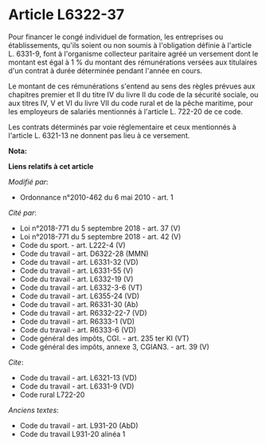 # Article L6322-37

Pour financer le congé individuel de formation, les entreprises ou établissements, qu'ils soient ou non soumis à l'obligation
définie à l'article L. 6331-9, font à l'organisme collecteur paritaire agréé un versement dont le montant est égal à 1 % du
montant des rémunérations versées aux titulaires d'un contrat à durée déterminée pendant l'année en cours.

Le montant de ces rémunérations s'entend au sens des règles prévues aux chapitres premier et II du titre IV du livre II du
code de la sécurité sociale, ou aux titres IV, V et VI du livre VII du code rural et de la pêche maritime, pour les
employeurs de salariés mentionnés à l'article L. 722-20 de ce code.

Les contrats déterminés par voie réglementaire et ceux mentionnés à l'article L. 6321-13 ne donnent pas lieu à ce versement.

**Nota:**



**Liens relatifs à cet article**

_Modifié par_:

  - Ordonnance n°2010-462 du 6 mai 2010 - art. 1

_Cité par_:

  - Loi n°2018-771 du 5 septembre 2018 - art. 37 (V)
  - Loi n°2018-771 du 5 septembre 2018 - art. 42 (V)
  - Code du sport. - art. L222-4 (V)
  - Code du travail - art. D6322-28 (MMN)
  - Code du travail - art. L6331-32 (VD)
  - Code du travail - art. L6331-55 (V)
  - Code du travail - art. L6332-19 (V)
  - Code du travail - art. L6332-3-6 (VT)
  - Code du travail - art. L6355-24 (VD)
  - Code du travail - art. R6331-30 (Ab)
  - Code du travail - art. R6332-22-7 (VD)
  - Code du travail - art. R6333-1 (VD)
  - Code du travail - art. R6333-6 (VD)
  - Code général des impôts, CGI. - art. 235 ter KI (VT)
  - Code général des impôts, annexe 3, CGIAN3. - art. 39 (V)

_Cite_:

  - Code du travail - art. L6321-13 (VD)
  - Code du travail - art. L6331-9 (VD)
  - Code rural L722-20

_Anciens textes_:

  - Code du travail - art. L931-20 (AbD)
  - Code du travail L931-20 alinéa 1
